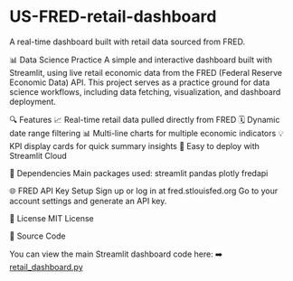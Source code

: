 # US-FRED-retail-dashboard
A real-time dashboard built with retail data sourced from FRED.

📊 Data Science Practice
A simple and interactive dashboard built with Streamlit, using live retail economic data from the FRED (Federal Reserve Economic Data) API. This project serves as a practice ground for data science workflows, including data fetching, visualization, and dashboard deployment.

🔍 Features
📈 Real-time retail data pulled directly from FRED
🗓️ Dynamic date range filtering
📊 Multi-line charts for multiple economic indicators
💡 KPI display cards for quick summary insights
🚀 Easy to deploy with Streamlit Cloud

🧩 Dependencies
Main packages used:
streamlit
pandas
plotly
fredapi

🌐 FRED API Key Setup
Sign up or log in at fred.stlouisfed.org
Go to your account settings and generate an API key.

📘 License
MIT License

🧾 Source Code

You can view the main Streamlit dashboard code here:
➡️ [retail_dashboard.py](./retail_dashboard.py)
